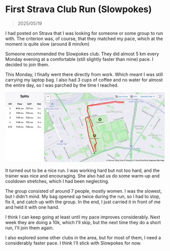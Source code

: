 # First Strava Club Run (Slowpokes)
> 2025/05/19

I had posted on Strava that I was looking for someone or some group to run with. The criterion was, of course, that they matched my pace, which at the moment is quite slow (around 8 min/km)

Someone recommended the Slowpokes club. They did almost 5 km every Monday evening at a comfortable (still slightly faster than mine) pace. I decided to join them.

This Monday, I finally went there directly from work. Which meant I was still carrying my laptop bag. I also had 3 cups of coffee and no water for almost the entire day, so I was parched by the time I reached.

![slowpokes](assets/images/slowpokes.png)

It turned out to be a nice run. I was working hard but not too hard, and the trainer was nice and encouraging. She also had us do some warm-up and cooldown stretches, which I had been neglecting.

The group consisted of around 7 people, mostly women. I was the slowest, but I didn't mind. My bag opened up twice during the run, so I had to stop, fix it, and catch up with the group. In the end, I just carried it in front of me and held it with one hand.

I think I can keep going at least until my pace improves considerably. Next week they are doing a 10k, which I'll skip, but the next time they do a short run, I'll join them again.

I also explored some other clubs in the area, but for most of them, I need a considerably faster pace. I think I'll stick with Slowpokes for now.